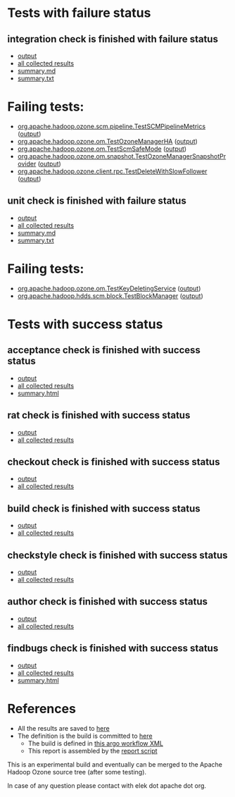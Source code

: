 # Tests with failure status

## integration check is finished with failure status

   * [output](https://raw.githubusercontent.com/elek/ozone-ci-03/master/pr/pr-hdds-2446-container-replica-x6kjd/integration/output.log)
   * [all collected results](https://github.com/elek/ozone-ci-03/tree/master/pr/pr-hdds-2446-container-replica-x6kjd/integration)
   * [summary.md](https://github.com/elek/ozone-ci-03/tree/master/pr/pr-hdds-2446-container-replica-x6kjd/integration/summary.md)
   * [summary.txt](https://github.com/elek/ozone-ci-03/tree/master/pr/pr-hdds-2446-container-replica-x6kjd/integration/summary.txt)

# Failing tests: 

 * [org.apache.hadoop.ozone.scm.pipeline.TestSCMPipelineMetrics](hadoop-ozone/integration-test/org.apache.hadoop.ozone.scm.pipeline.TestSCMPipelineMetrics.txt) ([output](hadoop-ozone/integration-test/org.apache.hadoop.ozone.scm.pipeline.TestSCMPipelineMetrics-output.txt))
 * [org.apache.hadoop.ozone.om.TestOzoneManagerHA](hadoop-ozone/integration-test/org.apache.hadoop.ozone.om.TestOzoneManagerHA.txt) ([output](hadoop-ozone/integration-test/org.apache.hadoop.ozone.om.TestOzoneManagerHA-output.txt))
 * [org.apache.hadoop.ozone.om.TestScmSafeMode](hadoop-ozone/integration-test/org.apache.hadoop.ozone.om.TestScmSafeMode.txt) ([output](hadoop-ozone/integration-test/org.apache.hadoop.ozone.om.TestScmSafeMode-output.txt))
 * [org.apache.hadoop.ozone.om.snapshot.TestOzoneManagerSnapshotProvider](hadoop-ozone/integration-test/org.apache.hadoop.ozone.om.snapshot.TestOzoneManagerSnapshotProvider.txt) ([output](hadoop-ozone/integration-test/org.apache.hadoop.ozone.om.snapshot.TestOzoneManagerSnapshotProvider-output.txt))
 * [org.apache.hadoop.ozone.client.rpc.TestDeleteWithSlowFollower](hadoop-ozone/integration-test/org.apache.hadoop.ozone.client.rpc.TestDeleteWithSlowFollower.txt) ([output](hadoop-ozone/integration-test/org.apache.hadoop.ozone.client.rpc.TestDeleteWithSlowFollower-output.txt))

## unit check is finished with failure status

   * [output](https://raw.githubusercontent.com/elek/ozone-ci-03/master/pr/pr-hdds-2446-container-replica-x6kjd/unit/output.log)
   * [all collected results](https://github.com/elek/ozone-ci-03/tree/master/pr/pr-hdds-2446-container-replica-x6kjd/unit)
   * [summary.md](https://github.com/elek/ozone-ci-03/tree/master/pr/pr-hdds-2446-container-replica-x6kjd/unit/summary.md)
   * [summary.txt](https://github.com/elek/ozone-ci-03/tree/master/pr/pr-hdds-2446-container-replica-x6kjd/unit/summary.txt)

# Failing tests: 

 * [org.apache.hadoop.ozone.om.TestKeyDeletingService](hadoop-ozone/ozone-manager/org.apache.hadoop.ozone.om.TestKeyDeletingService.txt) ([output](hadoop-ozone/ozone-manager/org.apache.hadoop.ozone.om.TestKeyDeletingService-output.txt))
 * [org.apache.hadoop.hdds.scm.block.TestBlockManager](hadoop-hdds/server-scm/org.apache.hadoop.hdds.scm.block.TestBlockManager.txt) ([output](hadoop-hdds/server-scm/org.apache.hadoop.hdds.scm.block.TestBlockManager-output.txt))


# Tests with success status

## acceptance check is finished with success status

   * [output](https://raw.githubusercontent.com/elek/ozone-ci-03/master/pr/pr-hdds-2446-container-replica-x6kjd/acceptance/output.log)
   * [all collected results](https://github.com/elek/ozone-ci-03/tree/master/pr/pr-hdds-2446-container-replica-x6kjd/acceptance)
   * [summary.html](https://elek.github.io/ozone-ci-03/pr/pr-hdds-2446-container-replica-x6kjd/acceptance/summary.html)


## rat check is finished with success status

   * [output](https://raw.githubusercontent.com/elek/ozone-ci-03/master/pr/pr-hdds-2446-container-replica-x6kjd/rat/output.log)
   * [all collected results](https://github.com/elek/ozone-ci-03/tree/master/pr/pr-hdds-2446-container-replica-x6kjd/rat)


## checkout check is finished with success status

   * [output](https://raw.githubusercontent.com/elek/ozone-ci-03/master/pr/pr-hdds-2446-container-replica-x6kjd/checkout/output.log)
   * [all collected results](https://github.com/elek/ozone-ci-03/tree/master/pr/pr-hdds-2446-container-replica-x6kjd/checkout)


## build check is finished with success status

   * [output](https://raw.githubusercontent.com/elek/ozone-ci-03/master/pr/pr-hdds-2446-container-replica-x6kjd/build/output.log)
   * [all collected results](https://github.com/elek/ozone-ci-03/tree/master/pr/pr-hdds-2446-container-replica-x6kjd/build)


## checkstyle check is finished with success status

   * [output](https://raw.githubusercontent.com/elek/ozone-ci-03/master/pr/pr-hdds-2446-container-replica-x6kjd/checkstyle/output.log)
   * [all collected results](https://github.com/elek/ozone-ci-03/tree/master/pr/pr-hdds-2446-container-replica-x6kjd/checkstyle)


## author check is finished with success status

   * [output](https://raw.githubusercontent.com/elek/ozone-ci-03/master/pr/pr-hdds-2446-container-replica-x6kjd/author/output.log)
   * [all collected results](https://github.com/elek/ozone-ci-03/tree/master/pr/pr-hdds-2446-container-replica-x6kjd/author)


## findbugs check is finished with success status

   * [output](https://raw.githubusercontent.com/elek/ozone-ci-03/master/pr/pr-hdds-2446-container-replica-x6kjd/findbugs/output.log)
   * [all collected results](https://github.com/elek/ozone-ci-03/tree/master/pr/pr-hdds-2446-container-replica-x6kjd/findbugs)
   * [summary.html](https://elek.github.io/ozone-ci-03/pr/pr-hdds-2446-container-replica-x6kjd/findbugs/summary.html)




# References

 * All the results are saved to [here](https://github.com/elek/ozone-ci-03/tree/master/pr/pr-hdds-2446-container-replica-x6kjd/)
 * The definition is the build is committed to [here](https://github.com/elek/argo-ozone)
    * The build is defined in [this argo workflow XML](https://github.com/elek/argo-ozone/blob/master/ozone-build.yaml)
    * This report is assembled by the [report script](https://github.com/elek/argo-ozone/blob/master/scripts/report.sh)

This is an experimental build and eventually can be merged to the Apache Hadoop Ozone source tree (after some testing).

In case of any question please contact with elek dot apache dot org.
